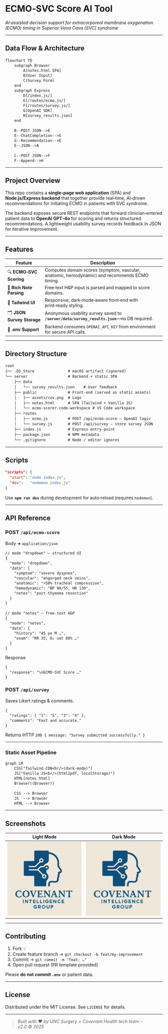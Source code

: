 # ECMO‑SVC Score AI Tool

*AI‑assisted decision support for extracorporeal membrane oxygenation (ECMO) timing in Superior Vena Cava (SVC) syndrome*

---

## Data Flow & Architecture
```mermaid
flowchart TD
    subgraph Browser
        A[notes.html SPA]
        B(User Input)
        C(Survey Form)
    end
    subgraph Express
        D[/index.js/]
        E[/routes/ecmo.js/]
        F[/routes/survey.js/]
        G[OpenAI SDK]
        H[survey_results.json]
    end

    B--POST JSON-->E
    E--ChatCompletion-->G
    G--Recommendation-->E
    E--JSON-->A

    C--POST JSON-->F
    F--Append-->H
```

---

## Project Overview
This repo contains a **single‑page web application** (SPA) and **Node.js/Express backend** that together provide real‑time, AI‑driven recommendations for initiating ECMO in patients with SVC syndrome.

The backend exposes secure REST endpoints that forward clinician‑entered patient data to **OpenAI GPT‑4o** for scoring and returns structured recommendations. A lightweight usability survey records feedback in JSON for iterative improvement.

---

## Features
| Feature | Description |
|---------|-------------|
| 🔍 **ECMO‑SVC Scoring** | Computes domain scores (symptom, vascular, anatomic, hemodynamic) and recommends ECMO timing. |
| 📝 **Rich Note Parsing** | Free‑text H&P input is parsed and mapped to score domains. |
| 🎨 **Tailwind UI** | Responsive, dark‑mode‑aware front‑end with print‑ready styling. |
| 🗂 **JSON Survey Storage** | Anonymous usability survey saved to **`/server/data/survey_results.json`**—no DB required. |
| 🔐 **.env Support** | Backend consumes `OPENAI_API_KEY` from environment for secure API calls. |

---

## Directory Structure
```txt
root
├── .DS_Store               # macOS artifact (ignored)
└── server                  # Backend + static SPA
    ├── data
    │   └── survey_results.json    # User feedback
    ├── public              # Front‑end (served as static assets)
    │   ├── assets/cov.png  # Logo
    │   ├── notes.html      # SPA (Tailwind + Vanilla JS)
    │   └── ecmo-scorer.code-workspace # VS Code workspace
    ├── routes
    │   ├── ecmo.js         # POST /api/ecmo-score – OpenAI logic
    │   └── survey.js       # POST /api/survey – store survey JSON
    ├── index.js            # Express entry‑point
    ├── package.json        # NPM metadata
    └── .gitignore          # Node / editor ignores
```
---

## Scripts
```json
"scripts": {
  "start": "node index.js",
  "dev":   "nodemon index.js"
}
```
Use **`npm run dev`** during development for auto‑reload (requires `nodemon`).

---

## API Reference
### POST `/api/ecmo-score`
Body ➜ `application/json`
```jsonc
// mode "dropdown" – structured UI
{
  "mode": "dropdown",
  "data": {
    "symptom": "severe dyspnea",
    "vascular": "engorged neck veins",
    "anatomic": ">50% tracheal compression",
    "hemodynamic": "BP 90/55, HR 130",
    "notes": "post‑thymoma resection"
  }
}

// mode "notes" – free‑text H&P
{
  "mode": "notes",
  "data": {
    "history": "45 yo M …",
    "exam": "RR 35, O₂ sat 88% …"
  }
}
```
Response
```jsonc
{
  "response": "\nECMO‑SVC Score …"
}
```

### POST `/api/survey`
Saves Likert ratings & comments.
```jsonc
{
  "ratings": { "1": "5", "3": "4" },
  "comments": "Fast and accurate."
}
```
Returns HTTP `200 { message: "Survey submitted successfully." }`

---


### Static Asset Pipeline
```mermaid
graph LR
    CSS["Tailwind CDN<br/>(dark‑mode)"]
    JS["Vanilla JS<br/>(html2pdf, localStorage)"]
    HTML[notes.html]
    Browser((Browser))

    CSS --> Browser
    JS  --> Browser
    HTML --> Browser
```


---

## Screenshots
| Light Mode | Dark Mode |
|------------|-----------|
| ![light](server/public/assets/cov.png) | ![dark](server/public/assets/cov.png) |

---

## Contributing
1. Fork 💡
2. Create feature branch → `git checkout -b feat/my‑improvement`
3. Commit → `git commit -m "feat: …"`
4. Open pull request (PR template provided)

Please **do not commit `.env`** or patient data.

---

## License
Distributed under the MIT License. See `LICENSE` for details.

---

> *Built with ❤️ by UNC Surgery × Covenant Health tech team – v2.0 © 2025*
